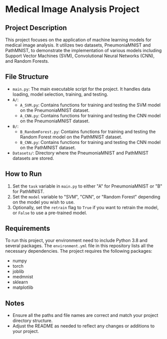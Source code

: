 # Medical Image Analysis Project

## Project Description
This project focuses on the application of machine learning models for medical image analysis. It utilizes two datasets, PneumoniaMNIST and PathMNIST, to demonstrate the implementation of various models including Support Vector Machines (SVM), Convolutional Neural Networks (CNN), and Random Forests.

## File Structure
- `main.py`: The main executable script for the project. It handles data loading, model selection, training, and testing.
- `A/`:
  - `A_SVM.py`: Contains functions for training and testing the SVM model on the PneumoniaMNIST dataset.
  - `A_CNN.py`: Contains functions for training and testing the CNN model on the PneumoniaMNIST dataset.
- `B/`:
  - `B_RandomForest.py`: Contains functions for training and testing the Random Forest model on the PathMNIST dataset.
  - `B_CNN.py`: Contains functions for training and testing the CNN model on the PathMNIST dataset.
- `Datasets/`: Directory where the PneumoniaMNIST and PathMNIST datasets are stored.

## How to Run
1. Set the `task` variable in `main.py` to either "A" for PneumoniaMNIST or "B" for PathMNIST.
2. Set the `model` variable to "SVM", "CNN", or "Random Forest" depending on the model you wish to use.
3. Optionally, set the `retrain` flag to `True` if you want to retrain the model, or `False` to use a pre-trained model.

## Requirements

To run this project, your environment need to include Python 3.8 and several packages. The `environment.yml` file in this repository lists all the necessary dependencies.
The project requires the following packages:
- numpy
- torch
- joblib
- medmnist
- sklearn
- matplotlib

## Notes
- Ensure all the paths and file names are correct and match your project directory structure.
- Adjust the README as needed to reflect any changes or additions to your project.

